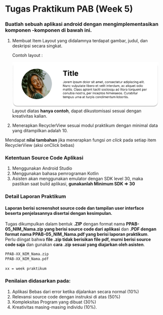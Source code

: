 # Tugas Praktikum PAB (Week 5)

### Buatlah sebuah aplikasi android dengan mengimplementasikan komponen -komponen di bawah ini.

  1. Membuat Item Layout yang didalamnya terdapat gambar, judul, dan deskripsi secara singkat.

      Contoh layout : 

      ![alt text](assets/tugas/item_layout.png)
      Layout diatas **hanya contoh**, dapat dikustomisasi sesuai dengan kreativitas kalian.

  2. Menerapkan RecyclerView sesuai modul praktikum dengan minimal data yang ditampilkan adalah 10.
     
  Mendapat **nilai tambahan** jika menerapkan fungsi _on click_ pada setiap item RecyclerView (aksi onClick bebas)
  
  ### Ketentuan Source Code Aplikasi
1. Menggunakan Android Studio
2. Menggunakan bahasa pemrograman Kotlin
3. Asisten akan menggunakan emulator dengan SDK level 30, maka pastikan saat build aplikasi, **gunakanlah Minimum SDK => 30**


 ### Detail Laporan Praktikum
#### Laporan berisi screenshot source code dan tampilan user interface beserta penjelasannya disertai dengan kesimpulan. 
    
Tugas dikumpulkan dalam bentuk **.ZIP** dengan format nama **PPAB-05_NIM_Nama.zip yang berisi source code dari aplikasi** dan **.PDF dengan format nama PPAB-05_NIM_Nama.pdf yang berisi laporan praktikum**. Perlu diingat bahwa **file .zip tidak berisikan file pdf, murni berisi source code saja** dan gunakan **cara .zip sesuai yang diajarkan oleh asisten**.

    PPAB-XX_NIM_Nama.zip
    PPAB-XX_NIM_Nama.pdf
    
    xx = week praktikum

### Penilaian didasarkan pada: 

  1. Aplikasi Bebas dari error ketika dijalankan secara normal (10%)
  2. Relevansi source code dengan instruksi di atas (50%) 
  3. Kompleksitas Program yang dibuat (30%)
  4. Kreativitas masing-masing individu (10%). 
